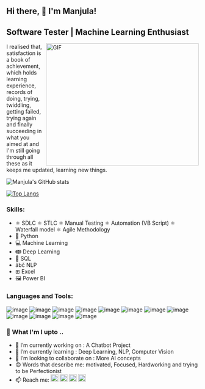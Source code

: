 ## Hi there, 👋 I'm Manjula! 

## Software Tester | Machine Learning Enthusiast

 <img align="right" alt="GIF" src="https://github.com/arsentieva/arsentieva/blob/main/code.gif?raw=true" width="400" height="320" />

I realised that, satisfaction is a book of achievement, which holds learning experience, records of doing, trying, twiddling, getting failed, trying again and finally succeeding in what you aimed at and I'm still going through all these as it keeps me updated, learning new things.

![Manjula's GitHub stats](https://github-readme-stats.vercel.app/api?username=Munch2022&show_icons=true&theme=cobalt)

[![Top Langs](https://github-readme-stats.vercel.app/api/top-langs/?username=Munch2022&show_icons=true&theme=cobalt)](https://github.com/Munch2022/github-readme-stats)



### Skills: 
* ⚛ SDLC  ⚛ STLC  ⚛ Manual Testing  ⚛ Automation (VB Script)  ⚛ Waterfall model ⚛ Agile Methodology
* 🐍 Python                                                       
* 💻 Machine Learning
* ↈ Deep Learning     
* 🎰 SQL  
* âbč NLP  
* ⊞ Excel
* 🖼 Power BI

### Languages and Tools:

![image](https://user-images.githubusercontent.com/111883941/209342030-6b35e7fe-2d51-4ce2-9771-15572f868256.png)
![image](https://user-images.githubusercontent.com/111883941/209343997-1916631d-4503-460f-bcb4-5e4fefadd639.png)
![image](https://user-images.githubusercontent.com/111883941/209344023-96fd2ca6-745a-48cb-a0f5-c58a00491884.png)
![image](https://user-images.githubusercontent.com/111883941/209343679-d53117d9-7b60-484d-a7d2-72ecb7aac795.png)
![image](https://user-images.githubusercontent.com/111883941/209342042-0282fd4f-431a-4158-b88d-361758d9a29d.png)
![image](https://user-images.githubusercontent.com/111883941/209342244-c382084e-e6a5-4236-b7dd-23fa3aead52e.png)
![image](https://user-images.githubusercontent.com/111883941/209342275-816e0419-0695-4575-b8cc-ce2610bf0635.png)
![image](https://user-images.githubusercontent.com/111883941/209343049-478e587e-f4f8-4deb-9322-f6ed37436cd6.png)
![image](https://user-images.githubusercontent.com/111883941/209342960-c86a7202-1b05-40b5-a0b6-233aa3c42646.png)
![image](https://user-images.githubusercontent.com/111883941/209345243-a862723e-4ea0-4e43-aa45-e50d36166459.png)
![image](https://user-images.githubusercontent.com/111883941/209342289-d22aac76-6b60-463c-8792-4226652dd6b7.png)
![image](https://user-images.githubusercontent.com/111883941/209344435-207fe8db-df21-44e8-b18d-36f2148a6be8.png)


###


### 📜 What I'm I upto .. 

- 🔭 I’m currently working on : A Chatbot Project 
- 🌱 I’m currently learning : Deep Learning, NLP, Computer Vision 
- 👯 I’m looking to collaborate on : More AI concepts 
- 😊 Words that describe me: motivated, Focused, Hardworking and trying to be Perfectionist  
- 📫 Reach me: 
[<img src='https://cdn.jsdelivr.net/npm/simple-icons@3.0.1/icons/github.svg' alt='github' height='20'>](https://github.com/Munch2022) [<img src='https://cdn.jsdelivr.net/npm/simple-icons@3.0.1/icons/linkedin.svg' alt='linkedin' height='20'>](https://www.linkedin.com/in/manjula-das-30520918)  [<img src='https://cdn.jsdelivr.net/npm/simple-icons@3.0.1/icons/facebook.svg' alt='facebook' height='20'>](https://www.facebook.com/g.or.manjula)  [<img src='https://cdn.jsdelivr.net/npm/simple-icons@3.0.1/icons/instagram.svg' alt='instagram' height='20'>](https://www.instagram.com/g.or.manjula/) 
